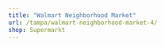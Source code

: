 ```yaml
---
title: "Walmart Neighborhood Market"
url: /tampa/walmart-neighborhood-market-4/
shop: Supermarkt
---
```

